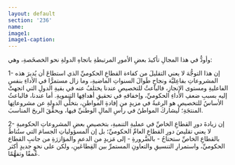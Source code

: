 ```yaml
---
layout: default
section: '236'
name:
image1: 
image1-caption: 
---
```

وأودُّ في هذا المجالِ تأكيدَ بعضِ الأمورِ المرتبطةِ باتجاهِ الدولةِ نحو الخصخَصةِ، وهي:

1-	إن هذا التوجُّهَ لا يعني التقليلَ من كفاءة القطاعِ الحكوميِّ الذي استطاعَ أن يُديرَ هذه المشروعاتِ بفاعِليَّة ونجاحٍ طَوالَ السنواتِ الماضيةِ، وما زال مستمرًّا في الأداءِ بنفسِ الفاعليةِ ومستوى الإنجازِ، فالباعثُ للتخصيصِ عندنا يختلفُ عنه في بقيةِ الدولِ التي اتجهتْ إليه بسببِ ضعفِ الأداءِ الحكوميِّ، وإخفاقهِ في تحقيقِ أهدافِها التنمويةِ. أما عندنا، فالباعثُ الأساسُ للتخصيصِ هو الرغبةُ في مزيدٍ من إفادةِ المواطنِ، بتخلِّي الدولةِ عن مشروعاتِها المنتجَةِ؛ ليشاركَ المواطنُ في رأسِ المالِ الوطنيِّ فيها، ويحقِّقَ الربحَ المناسبَ.

2-	إن زيادةَ دورِ القطاعِ الخاصِّ في عمليةِ التنميةِ، بتخصيصِ بعضِ المشروعاتِ الحكوميةِ لا يعني تقليصَ دورِ القطاعِ العامِّ الحكوميِّ؛ بل إن المسؤولياتِ الجسامَ التي ستُناطُ بالقطاعِ الخاصِّ ستحتاجُ - بالضَّرورةِ - إلى مَزيدٍ من الدعمِ والمؤازرَةِ من جانبِ القطاع الحكوميِّ، واستمرارِ التنسيقِ والتعاونِ المستمرِّ بين القِطاعَينِ، ولكن على نحوٍ جديدٍ أكثر عُمقًا وتفهُّمًا.
